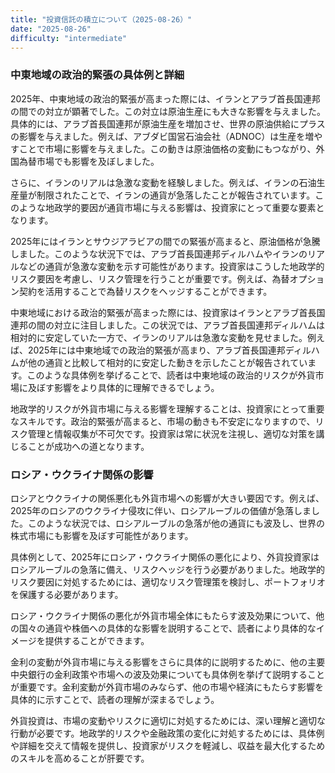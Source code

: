 ```yaml
---
title: "投資信託の積立について（2025-08-26）"
date: "2025-08-26"
difficulty: "intermediate"
---
```


### 中東地域の政治的緊張の具体例と詳細

2025年、中東地域の政治的緊張が高まった際には、イランとアラブ首長国連邦の間での対立が顕著でした。この対立は原油生産にも大きな影響を与えました。具体的には、アラブ首長国連邦が原油生産を増加させ、世界の原油供給にプラスの影響を与えました。例えば、アブダビ国営石油会社（ADNOC）は生産を増やすことで市場に影響を与えました。この動きは原油価格の変動にもつながり、外国為替市場でも影響を及ぼしました。

さらに、イランのリアルは急激な変動を経験しました。例えば、イランの石油生産量が制限されたことで、イランの通貨が急落したことが報告されています。このような地政学的要因が通貨市場に与える影響は、投資家にとって重要な要素となります。

2025年にはイランとサウジアラビアの間での緊張が高まると、原油価格が急騰しました。このような状況下では、アラブ首長国連邦ディルハムやイランのリアルなどの通貨が急激な変動を示す可能性があります。投資家はこうした地政学的リスク要因を考慮し、リスク管理を行うことが重要です。例えば、為替オプション契約を活用することで為替リスクをヘッジすることができます。

中東地域における政治的緊張が高まった際には、投資家はイランとアラブ首長国連邦の間の対立に注目しました。この状況では、アラブ首長国連邦ディルハムは相対的に安定していた一方で、イランのリアルは急激な変動を見せました。例えば、2025年には中東地域での政治的緊張が高まり、アラブ首長国連邦ディルハムが他の通貨と比較して相対的に安定した動きを示したことが報告されています。このような具体例を挙げることで、読者は中東地域の政治的リスクが外貨市場に及ぼす影響をより具体的に理解できるでしょう。

地政学的リスクが外貨市場に与える影響を理解することは、投資家にとって重要なスキルです。政治的緊張が高まると、市場の動きも不安定になりますので、リスク管理と情報収集が不可欠です。投資家は常に状況を注視し、適切な対策を講じることが成功への道となります。

### ロシア・ウクライナ関係の影響

ロシアとウクライナの関係悪化も外貨市場への影響が大きい要因です。例えば、2025年のロシアのウクライナ侵攻に伴い、ロシアルーブルの価値が急落しました。このような状況では、ロシアルーブルの急落が他の通貨にも波及し、世界の株式市場にも影響を及ぼす可能性があります。

具体例として、2025年にロシア・ウクライナ関係の悪化により、外貨投資家はロシアルーブルの急落に備え、リスクヘッジを行う必要がありました。地政学的リスク要因に対処するためには、適切なリスク管理策を検討し、ポートフォリオを保護する必要があります。

ロシア・ウクライナ関係の悪化が外貨市場全体にもたらす波及効果について、他の国々の通貨や株価への具体的な影響を説明することで、読者により具体的なイメージを提供することができます。

金利の変動が外貨市場に与える影響をさらに具体的に説明するために、他の主要中央銀行の金利政策や市場への波及効果についても具体例を挙げて説明することが重要です。金利変動が外貨市場のみならず、他の市場や経済にもたらす影響を具体的に示すことで、読者の理解が深まるでしょう。

外貨投資は、市場の変動やリスクに適切に対処するためには、深い理解と適切な行動が必要です。地政学的リスクや金融政策の変化に対処するためには、具体例や詳細を交えて情報を提供し、投資家がリスクを軽減し、収益を最大化するためのスキルを高めることが肝要です。
